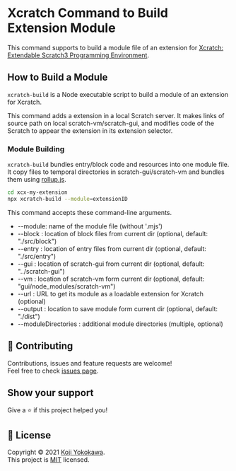 # Xcratch Command to Build Extension Module
This command supports to build a module file of an extension for [Xcratch: Extendable Scratch3 Programming Environment](https://xcratch.github.io/).

## How to Build a Module

`xcratch-build` is a Node executable script to build a module of an extension for Xcratch.

This command adds a extension in a local Scratch server. It makes links of source path on local scratch-vm/scratch-gui, and modifies code of the Scratch to appear the extension in its extension selector. 

### Module Building

`xcratch-build` bundles entry/block code and resources into one module file. It copy files to temporal directories in scratch-gui/scratch-vm and bundles them using [rollup.js](https://rollupjs.org/guide/en/).

```sh
cd xcx-my-extension
npx xcratch-build --module=extensionID
```

This command accepts these command-line arguments.

- --module: name of the module file (without '.mjs')
- --block : location of block files from current dir (optional, default: "./src/block")
- --entry : location of entry files from current dir (optional, default: "./src/entry")
- --gui : location of scratch-gui from current dir (optional, default: "../scratch-gui")
- --vm : location of scratch-vm form current dir (optional, default: "gui/node_modules/scratch-vm")
- --url : URL to get its module as a loadable extension for Xcratch (optional)
- --output : location to save module form current dir (optional, default: "./dist")
- --moduleDirectories : additional module directories (multiple, optional)


## 🤝 Contributing

Contributions, issues and feature requests are welcome!<br />Feel free to check [issues page](https://github.com/xcratch/xcratch-build/issues). 
## Show your support

Give a ⭐️ if this project helped you!


## 📝 License

Copyright © 2021 [Koji Yokokawa](https://github.com/yokobond).<br />
This project is [MIT](https://github.com/xcratch/xcratch-build/blob/master/LICENSE) licensed.
